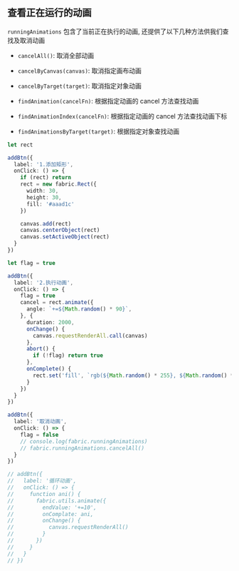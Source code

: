 ## 查看正在运行的动画

`runningAnimations` 包含了当前正在执行的动画, 还提供了以下几种方法供我们查找及取消动画

+ `cancelAll()`: 取消全部动画
+ `cancelByCanvas(canvas)`: 取消指定画布动画
+ `cancelByTarget(target)`: 取消指定对象动画
  
+ `findAnimation(cancelFn)`: 根据指定动画的 cancel 方法查找动画
+ `findAnimationIndex(cancelFn)`: 根据指定动画的 cancel 方法查找动画下标
+ `findAnimationsByTarget(target)`: 根据指定对象查找动画

<Runnable type="view">

```ts
let rect

addBtn({
  label: '1.添加矩形',
  onClick: () => {
    if (rect) return
    rect = new fabric.Rect({
      width: 30,
      height: 30,
      fill: '#aaad1c'
    })

    canvas.add(rect)
    canvas.centerObject(rect)
    canvas.setActiveObject(rect)
  }
})

let flag = true

addBtn({
  label: '2.执行动画',
  onClick: () => {
    flag = true
    cancel = rect.animate({
      angle: `+=${Math.random() * 90}`,
    }, {
      duration: 2000,
      onChange() {
        canvas.requestRenderAll.call(canvas)
      },
      abort() {
        if (!flag) return true
      },
      onComplete() {
        rect.set('fill', `rgb(${Math.random() * 255}, ${Math.random() * 255}, ${Math.random() * 255})`)
      }
    })
  }
})

addBtn({
  label: '取消动画',
  onClick: () => {
    flag = false
    // console.log(fabric.runningAnimations)
    // fabric.runningAnimations.cancelAll()
  }
})

// addBtn({
//   label: '循环动画',
//   onClick: () => {
//     function ani() {
//       fabric.utils.animate({
//         endValue: '+=10',
//         onComplate: ani,
//         onChange() {
//           canvas.requestRenderAll()
//         }
//       })
//     }
//   }
// })
```

</Runnable>
